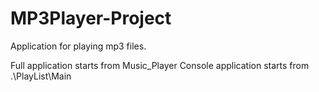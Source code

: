 # MP3Player-Project

Application for playing mp3 files.

Full application starts from Music_Player
Console application starts from .\PlayList\Main
